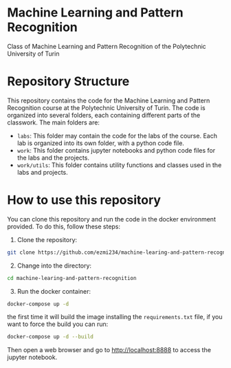 # Machine Learning and Pattern Recognition
Class of Machine Learning and Pattern Recognition of the Polytechnic University of Turin

# Repository Structure
This repository contains the code for the Machine Learning and Pattern Recognition course at the Polytechnic University of Turin. The code is organized into several folders, each containing different parts of the classwork. The main folders are:
- `labs`: This folder may contain the code for the labs of the course. Each lab is organized into its own folder, with a python code file.
- `work`: This folder contains jupyter notebooks and python code files for the labs and the projects.
- `work/utils`: This folder contains utility functions and classes used in the labs and projects.

# How to use this repository
You can clone this repository and run the code in the docker environment provided. To do this, follow these steps:
1. Clone the repository:
```bash
git clone https://github.com/ezmi234/machine-learing-and-pattern-recognition.git
```

2. Change into the directory:
```bash
cd machine-learing-and-pattern-recognition
```

3. Run the docker container:
```bash
docker-compose up -d
```
the first time it will build the image installing the `requirements.txt` file, if you want to force the build you can run:
```bash
docker-compose up -d --build
```

Then open a web browser and go to [http://localhost:8888](http://localhost:8888) to access the jupyter notebook.